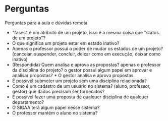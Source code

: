 # Perguntas

Perguntas para a aula e dúvidas remota

* "fases" é um atributo de um projeto, isso é a mesma coisa que "status de um projeto"?
* O que significa um projeto estar em estado inativo?
* Apenas o professor possui o poder de mudar os estados de um projeto? (cancelar, suspender, concluir, deixar como em execução, deixar como inativo)
* (Respondida) Quem analisa e aprova as propostas? apenas o professor da disciplina do projeto? o gestor possui algum papel em aprovar e analisar propostas?
      * O gestor analisa e aprova propostas.
* É possível submeter um projeto sem uma disciplina relacionada?
* Como é um cadastro de um usuário no sistema? (aluno, professor, gestor) que dados precisam ser fornecidos?
* É possível fazer uma proposta de qualquer disciplina de qualquer departamento?
* O SIGAA terá algum papel nesse sistema?
* O professor mantém o aluno no sistema?
  

